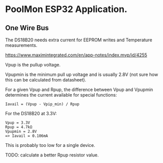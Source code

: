 # PoolMon ESP32 Application.




## One Wire Bus

The DS18B20 needs extra current for EEPROM writes and Temperature measurements.

https://www.maximintegrated.com/en/app-notes/index.mvp/id/4255

Vpup is the pullup voltage.

Vpupmin is the minimum pull up voltage and is usually 2.8V (not sure how this can be calculated from datasheet).

For a given Vpup and Rpup, the difference between Vpup and Vpupmin determines the current available for special functions:

    Iavail = (Vpup - Vpip_min) / Rpup

For the DS18B20 at 3.3V:

    Vpup = 3.3V
    Rpup = 4.7kΩ
    Vpupmin = 2.8V
    => Iavail = 0.106mA
    
This is probably too low for a single device.

TODO: calculate a better Rpup resistor value.

